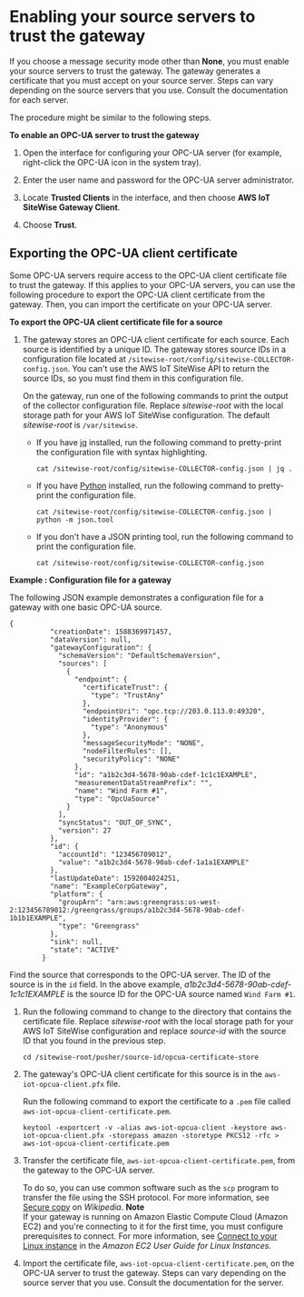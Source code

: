 # Enabling your source servers to trust the gateway<a name="enable-source-trust"></a>

If you choose a message security mode other than **None**, you must enable your source servers to trust the gateway\. The gateway generates a certificate that you must accept on your source server\. Steps can vary depending on the source servers that you use\. Consult the documentation for each server\.

The procedure might be similar to the following steps\.

**To enable an OPC\-UA server to trust the gateway**

1. Open the interface for configuring your OPC\-UA server \(for example, right\-click the OPC\-UA icon in the system tray\)\.

1. Enter the user name and password for the OPC\-UA server administrator\.

1. Locate **Trusted Clients** in the interface, and then choose **AWS IoT SiteWise Gateway Client**\.

1. Choose **Trust**\.

## Exporting the OPC\-UA client certificate<a name="export-opc-ua-client-certificate"></a>

Some OPC\-UA servers require access to the OPC\-UA client certificate file to trust the gateway\. If this applies to your OPC\-UA servers, you can use the following procedure to export the OPC\-UA client certificate from the gateway\. Then, you can import the certificate on your OPC\-UA server\.

**To export the OPC\-UA client certificate file for a source**

1. The gateway stores an OPC\-UA client certificate for each source\. Each source is identified by a unique ID\. The gateway stores source IDs in a configuration file located at `/sitewise-root/config/sitewise-COLLECTOR-config.json`\. You can't use the AWS IoT SiteWise API to return the source IDs, so you must find them in this configuration file\.

   On the gateway, run one of the following commands to print the output of the collector configuration file\. Replace *sitewise\-root* with the local storage path for your AWS IoT SiteWise configuration\. The default *sitewise\-root* is `/var/sitewise`\.
   + If you have [jq](https://stedolan.github.io/jq/) installed, run the following command to pretty\-print the configuration file with syntax highlighting\.

     ```
     cat /sitewise-root/config/sitewise-COLLECTOR-config.json | jq .
     ```
   + If you have [Python](https://www.python.org/) installed, run the following command to pretty\-print the configuration file\.

     ```
     cat /sitewise-root/config/sitewise-COLLECTOR-config.json | python -m json.tool
     ```
   + If you don't have a JSON printing tool, run the following command to print the configuration file\.

     ```
     cat /sitewise-root/config/sitewise-COLLECTOR-config.json
     ```  
**Example : Configuration file for a gateway**  

   The following JSON example demonstrates a configuration file for a gateway with one basic OPC\-UA source\.

   ```
   {
             "creationDate": 1588369971457,
             "dataVersion": null,
             "gatewayConfiguration": {
               "schemaVersion": "DefaultSchemaVersion",
               "sources": [
                 {
                   "endpoint": {
                     "certificateTrust": {
                       "type": "TrustAny"
                     },
                     "endpointUri": "opc.tcp://203.0.113.0:49320",
                     "identityProvider": {
                       "type": "Anonymous"
                     },
                     "messageSecurityMode": "NONE",
                     "nodeFilterRules": [],
                     "securityPolicy": "NONE"
                   },
                   "id": "a1b2c3d4-5678-90ab-cdef-1c1c1EXAMPLE",
                   "measurementDataStreamPrefix": "",
                   "name": "Wind Farm #1",
                   "type": "OpcUaSource"
                 }
               ],
               "syncStatus": "OUT_OF_SYNC",
               "version": 27
             },
             "id": {
               "accountId": "123456789012",
               "value": "a1b2c3d4-5678-90ab-cdef-1a1a1EXAMPLE"
             },
             "lastUpdateDate": 1592004024251,
             "name": "ExampleCorpGateway",
             "platform": {
               "groupArn": "arn:aws:greengrass:us-west-2:123456789012:/greengrass/groups/a1b2c3d4-5678-90ab-cdef-1b1b1EXAMPLE",
               "type": "Greengrass"
             },
             "sink": null,
             "state": "ACTIVE"
           }
   ```

   Find the source that corresponds to the OPC\-UA server\. The ID of the source is in the `id` field\. In the above example, *a1b2c3d4\-5678\-90ab\-cdef\-1c1c1EXAMPLE* is the source ID for the OPC\-UA source named `Wind Farm #1`\.

1. Run the following command to change to the directory that contains the certificate file\. Replace *sitewise\-root* with the local storage path for your AWS IoT SiteWise configuration and replace *source\-id* with the source ID that you found in the previous step\.

   ```
   cd /sitewise-root/pusher/source-id/opcua-certificate-store
   ```

1. The gateway's OPC\-UA client certificate for this source is in the `aws-iot-opcua-client.pfx` file\.

   Run the following command to export the certificate to a `.pem` file called `aws-iot-opcua-client-certificate.pem`\.

   ```
   keytool -exportcert -v -alias aws-iot-opcua-client -keystore aws-iot-opcua-client.pfx -storepass amazon -storetype PKCS12 -rfc > aws-iot-opcua-client-certificate.pem
   ```

1. Transfer the certificate file, `aws-iot-opcua-client-certificate.pem`, from the gateway to the OPC\-UA server\.

   To do so, you can use common software such as the `scp` program to transfer the file using the SSH protocol\. For more information, see [Secure copy](https://en.wikipedia.org/wiki/Secure_copy) on *Wikipedia*\.
**Note**  
If your gateway is running on Amazon Elastic Compute Cloud \(Amazon EC2\) and you're connecting to it for the first time, you must configure prerequisites to connect\. For more information, see [Connect to your Linux instance](https://docs.aws.amazon.com/AWSEC2/latest/UserGuide/AccessingInstances.html) in the *Amazon EC2 User Guide for Linux Instances*\.

1. Import the certificate file, `aws-iot-opcua-client-certificate.pem`, on the OPC\-UA server to trust the gateway\. Steps can vary depending on the source server that you use\. Consult the documentation for the server\.